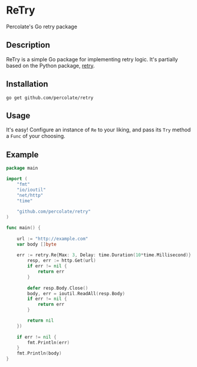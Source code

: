 # ReTry

Percolate's Go retry package

## Description

ReTry is a simple Go package for implementing retry logic. It's partially based on the Python package, [retry](https://github.com/invl/retry).

## Installation

`go get github.com/percolate/retry`

## Usage

It's easy! Configure an instance of `Re` to your liking, and pass its `Try` method a `Func` of your choosing.

## Example

```go
package main

import (
	"fmt"
	"io/ioutil"
	"net/http"
	"time"
	
	"github.com/percolate/retry"
)

func main() {
    
    url := "http://example.com"
    var body []byte
    
    err := retry.Re{Max: 3, Delay: time.Duration(10*time.Millisecond)}.Try(func() error {
        resp, err := http.Get(url)
        if err != nil {
            return err
        }
        
        defer resp.Body.Close()
        body, err = ioutil.ReadAll(resp.Body)
        if err != nil {
            return err
        }

        return nil
    })
        
    if err != nil {
    	fmt.Println(err)
    }
    fmt.Println(body)	
}
```
